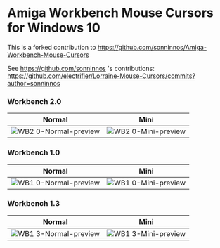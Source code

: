 # Amiga Workbench Mouse Cursors for Windows 10

This is a forked contribution to https://github.com/sonninnos/Amiga-Workbench-Mouse-Cursors

See https://github.com/sonninnos 's contributions: https://github.com/electrifier/Lorraine-Mouse-Cursors/commits?author=sonninnos

### Workbench 2.0
|Normal|Mini|
|---|---|
|![WB2 0-Normal-preview](https://user-images.githubusercontent.com/45124675/90980081-d5d02d80-e561-11ea-8b6e-556cd39d76aa.png)|![WB2 0-Mini-preview](https://user-images.githubusercontent.com/45124675/90980086-dcf73b80-e561-11ea-9442-3da3feffd2a5.png)|

### Workbench 1.0
|Normal|Mini|
|---|---|
|![WB1 0-Normal-preview](https://user-images.githubusercontent.com/45124675/90980070-c6e97b00-e561-11ea-88f5-c89dfd6d4a3b.png)|![WB1 0-Mini-preview](https://user-images.githubusercontent.com/45124675/90980075-d072e300-e561-11ea-94a8-0750f8b259b8.png)|

### Workbench 1.3
|Normal|Mini|
|---|---|
|![WB1 3-Normal-preview](https://user-images.githubusercontent.com/45124675/130702076-6f161db0-55d7-43c0-a61d-a39e6edfd370.png)|![WB1 3-Mini-preview](https://user-images.githubusercontent.com/45124675/130702083-325bc9a6-5a01-4b74-b0ab-0ef88a7fb01f.png)|
